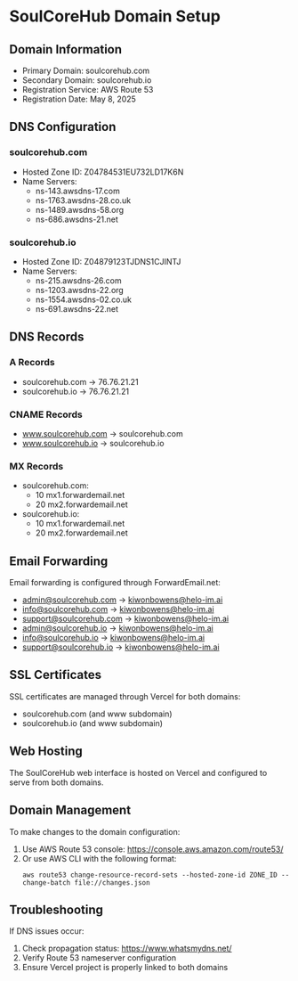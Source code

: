 # SoulCoreHub Domain Setup

## Domain Information
- Primary Domain: soulcorehub.com
- Secondary Domain: soulcorehub.io
- Registration Service: AWS Route 53
- Registration Date: May 8, 2025

## DNS Configuration

### soulcorehub.com
- Hosted Zone ID: Z04784531EU732LD17K6N
- Name Servers:
  - ns-143.awsdns-17.com
  - ns-1763.awsdns-28.co.uk
  - ns-1489.awsdns-58.org
  - ns-686.awsdns-21.net

### soulcorehub.io
- Hosted Zone ID: Z04879123TJDNS1CJINTJ
- Name Servers:
  - ns-215.awsdns-26.com
  - ns-1203.awsdns-22.org
  - ns-1554.awsdns-02.co.uk
  - ns-691.awsdns-22.net

## DNS Records

### A Records
- soulcorehub.com → 76.76.21.21
- soulcorehub.io → 76.76.21.21

### CNAME Records
- www.soulcorehub.com → soulcorehub.com
- www.soulcorehub.io → soulcorehub.io

### MX Records
- soulcorehub.com:
  - 10 mx1.forwardemail.net
  - 20 mx2.forwardemail.net
- soulcorehub.io:
  - 10 mx1.forwardemail.net
  - 20 mx2.forwardemail.net

## Email Forwarding
Email forwarding is configured through ForwardEmail.net:
- admin@soulcorehub.com → kiwonbowens@helo-im.ai
- info@soulcorehub.com → kiwonbowens@helo-im.ai
- support@soulcorehub.com → kiwonbowens@helo-im.ai
- admin@soulcorehub.io → kiwonbowens@helo-im.ai
- info@soulcorehub.io → kiwonbowens@helo-im.ai
- support@soulcorehub.io → kiwonbowens@helo-im.ai

## SSL Certificates
SSL certificates are managed through Vercel for both domains:
- soulcorehub.com (and www subdomain)
- soulcorehub.io (and www subdomain)

## Web Hosting
The SoulCoreHub web interface is hosted on Vercel and configured to serve from both domains.

## Domain Management
To make changes to the domain configuration:
1. Use AWS Route 53 console: https://console.aws.amazon.com/route53/
2. Or use AWS CLI with the following format:
   ```
   aws route53 change-resource-record-sets --hosted-zone-id ZONE_ID --change-batch file://changes.json
   ```

## Troubleshooting
If DNS issues occur:
1. Check propagation status: https://www.whatsmydns.net/
2. Verify Route 53 nameserver configuration
3. Ensure Vercel project is properly linked to both domains
